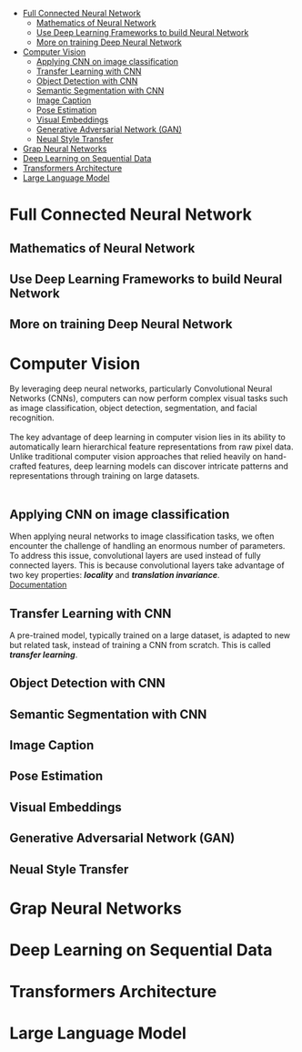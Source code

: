 - [Full Connected Neural Network](#full-connected-neural-network)
  - [Mathematics of Neural Network](#mathematics-of-neural-network)
  - [Use Deep Learning Frameworks to build Neural Network](#use-deep-learning-frameworks-to-build-neural-network)
  - [More on training Deep Neural Network](#more-on-training-deep-neural-network)
- [Computer Vision](#computer-vision)
  - [Applying CNN on image classification](#applying-cnn-on-image-classification)
  - [Transfer Learning with CNN](#transfer-learning-with-cnn)
  - [Object Detection with CNN](#object-detection-with-cnn)
  - [Semantic Segmentation with CNN](#semantic-segmentation-with-cnn)
  - [Image Caption](#image-caption)
  - [Pose Estimation](#pose-estimation)
  - [Visual Embeddings](#visual-embeddings)
  - [Generative Adversarial Network (GAN)](#generative-adversarial-network-gan)
  - [Neual Style Transfer](#neual-style-transfer)
- [Grap Neural Networks](#grap-neural-networks)
- [Deep Learning on Sequential Data](#deep-learning-on-sequential-data)
- [Transformers Architecture](#transformers-architecture)
- [Large Language Model](#large-language-model)

# Full Connected Neural Network

## Mathematics of Neural Network

## Use Deep Learning Frameworks to build Neural Network

## More on training Deep Neural Network

# Computer Vision
By leveraging deep neural networks, particularly Convolutional Neural Networks (CNNs), computers can now perform complex visual tasks such as image classification, object detection, segmentation, and facial recognition. <br>
<br>
The key advantage of deep learning in computer vision lies in its ability to automatically learn hierarchical feature representations from raw pixel data. Unlike traditional computer vision approaches that relied heavily on hand-crafted features, deep learning models can discover intricate patterns and representations through training on large datasets.<br>
<br>

## Applying CNN on image classification
When applying neural networks to image classification tasks, we often encounter the challenge of handling an enormous number of parameters. To address this issue, convolutional layers are used instead of fully connected layers. This is because convolutional layers take advantage of two key properties: <b><i>locality</i></b> and <b><i>translation invariance</i></b>. <br>
[Documentation](Computer-Vision/CNN-Image-Classification/README.md)

## Transfer Learning with CNN
A pre-trained model, typically trained on a large dataset, is adapted to new but related task, instead of training a CNN from scratch. This is called <b><i>transfer learning</i></b>. <br>

## Object Detection with CNN

## Semantic Segmentation with CNN

## Image Caption

## Pose Estimation

## Visual Embeddings

## Generative Adversarial Network (GAN)

## Neual Style Transfer

# Grap Neural Networks

# Deep Learning on Sequential Data

# Transformers Architecture

# Large Language Model
